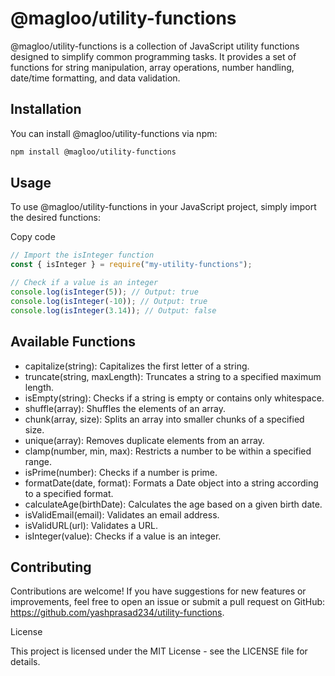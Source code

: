 # @magloo/utility-functions

@magloo/utility-functions is a collection of JavaScript utility functions designed to simplify common programming tasks. It provides a set of functions for string manipulation, array operations, number handling, date/time formatting, and data validation.

## Installation

You can install @magloo/utility-functions via npm:

```bash
npm install @magloo/utility-functions
```

## Usage

To use @magloo/utility-functions in your JavaScript project, simply import the desired functions:

Copy code

```javascript
// Import the isInteger function
const { isInteger } = require("my-utility-functions");

// Check if a value is an integer
console.log(isInteger(5)); // Output: true
console.log(isInteger(-10)); // Output: true
console.log(isInteger(3.14)); // Output: false
```

## Available Functions

- capitalize(string): Capitalizes the first letter of a string.
- truncate(string, maxLength): Truncates a string to a specified maximum length.
- isEmpty(string): Checks if a string is empty or contains only whitespace.
- shuffle(array): Shuffles the elements of an array.
- chunk(array, size): Splits an array into smaller chunks of a specified size.
- unique(array): Removes duplicate elements from an array.
- clamp(number, min, max): Restricts a number to be within a specified range.
- isPrime(number): Checks if a number is prime.
- formatDate(date, format): Formats a Date object into a string according to a specified format.
- calculateAge(birthDate): Calculates the age based on a given birth date.
- isValidEmail(email): Validates an email address.
- isValidURL(url): Validates a URL.
- isInteger(value): Checks if a value is an integer.

## Contributing

Contributions are welcome! If you have suggestions for new features or improvements, feel free to open an issue or submit a pull request on GitHub: https://github.com/yashprasad234/utility-functions.

License

This project is licensed under the MIT License - see the LICENSE file for details.
